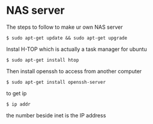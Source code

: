 # NAS server

The steps to follow to make ur own NAS server

```text
$ sudo apt-get update && sudo apt-get upgrade
```

Instal H-TOP which is actually a task manager for ubuntu

```text
$ sudo apt-get install htop
```

Then install openssh to access from another computer

```text
$ sudo apt-get install openssh-server
```

to get ip

```text
$ ip addr    
```

the number beside inet is the IP address





